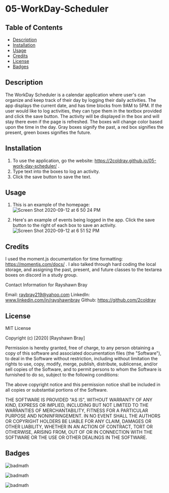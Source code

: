 # 05-WorkDay-Scheduler

## Table of Contents

* [Description](#description)
* [Installation](#installation)
* [Usage](#usage)
* [Credits](#credits)
* [License](#license)
* [Badges](#badges)

## Description

The WorkDay Scheduler is a calendar application where user's can organize and keep track of their day by logging their daily activities. The app displays the current date, and has time blocks from 9AM to 5PM. If the user would like to log activities, they can type them in the textbox provided and click the save button. The activity will be displayed in the box and will stay there even if the page is refreshed. The boxes will change color based upon the time in the day. Gray boxes signify the past, a red box signifies the present, green boxes signifies the future. 

## Installation

1. To use the application, go the website: https://2coldray.github.io/05-work-day-scheduler/ .
2. Type text into the boxes to log an activity.
3. Click the save button to save the text.

## Usage

1. This is an example of the homepage:
![Screen Shot 2020-09-12 at 6 50 24 PM](https://user-images.githubusercontent.com/60899926/93006352-1b609480-f529-11ea-8cf7-c5248aad26c0.png)

2. Here's an example of events being logged in the app. Click the save button to the right of each box to save an activity.
![Screen Shot 2020-09-12 at 6 51 52 PM](https://user-images.githubusercontent.com/60899926/93006362-3206eb80-f529-11ea-8341-84dd832d07e4.png)

## Credits

I used the moment.js documentation for time formatting: https://momentjs.com/docs/ . I also talked through hard coding the local storage, and assigning the past, present, and future classes to the textarea boxes on discord in a study group.

Contact Information for Rayshawn Bray

Email: raybray219@yahoo.com
LinkedIn: www.linkedin.com/in/rayshawnbray
Github: https://github.com/2coldray

## License

MIT License

Copyright (c) [2020] [Rayshawn Bray]

Permission is hereby granted, free of charge, to any person obtaining a copy
of this software and associated documentation files (the "Software"), to deal
in the Software without restriction, including without limitation the rights
to use, copy, modify, merge, publish, distribute, sublicense, and/or sell
copies of the Software, and to permit persons to whom the Software is
furnished to do so, subject to the following conditions:

The above copyright notice and this permission notice shall be included in all
copies or substantial portions of the Software.

THE SOFTWARE IS PROVIDED "AS IS", WITHOUT WARRANTY OF ANY KIND, EXPRESS OR
IMPLIED, INCLUDING BUT NOT LIMITED TO THE WARRANTIES OF MERCHANTABILITY,
FITNESS FOR A PARTICULAR PURPOSE AND NONINFRINGEMENT. IN NO EVENT SHALL THE
AUTHORS OR COPYRIGHT HOLDERS BE LIABLE FOR ANY CLAIM, DAMAGES OR OTHER
LIABILITY, WHETHER IN AN ACTION OF CONTRACT, TORT OR OTHERWISE, ARISING FROM,
OUT OF OR IN CONNECTION WITH THE SOFTWARE OR THE USE OR OTHER DEALINGS IN THE
SOFTWARE.

## Badges
![badmath](https://img.shields.io/badge/HTML-100%25-green)

![badmath](https://img.shields.io/badge/CSS-100%25-green)

![badmath](https://img.shields.io/badge/Javascript-100%25-green)


